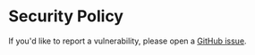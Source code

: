 # Security Policy

If you'd like to report a vulnerability, please open a [GitHub issue](https://github.com/gsoft-inc/dotnet-library-template/issues).
